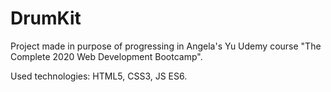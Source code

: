 # DrumKit


Project made in purpose of progressing in Angela's Yu Udemy course "The Complete 2020 Web Development Bootcamp". 

Used technologies: HTML5, CSS3, JS ES6.
